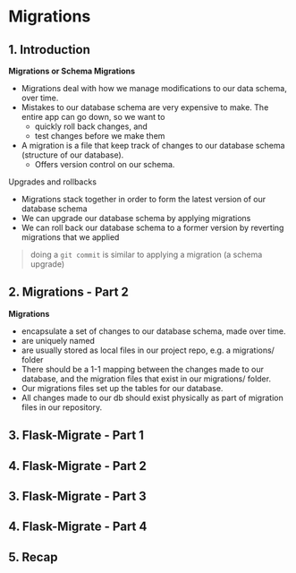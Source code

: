 # Migrations

## 1. Introduction

**Migrations or Schema Migrations**

- Migrations deal with how we manage modifications to our data schema, over time.
- Mistakes to our database schema are very expensive to make. The entire app can go down, so we want to
  - quickly roll back changes, and
  - test changes before we make them
- A migration is a file that keep track of changes to our database schema (structure of our database).
  - Offers version control on our schema.

Upgrades and rollbacks

- Migrations stack together in order to form the latest version of our database schema
- We can upgrade our database schema by applying migrations
- We can roll back our database schema to a former version by reverting migrations that we applied

> doing a `git commit` is similar to applying a migration (a schema upgrade)

## 2. Migrations - Part 2

**Migrations**

- encapsulate a set of changes to our database schema, made over time.
- are uniquely named
- are usually stored as local files in our project repo, e.g. a migrations/ folder
- There should be a 1-1 mapping between the changes made to our database, and the migration files that exist in our migrations/ folder.
- Our migrations files set up the tables for our database.
- All changes made to our db should exist physically as part of migration files in our repository.

## 3. Flask-Migrate - Part 1

## 4. Flask-Migrate - Part 2

## 3. Flask-Migrate - Part 3

## 4. Flask-Migrate - Part 4

## 5. Recap
